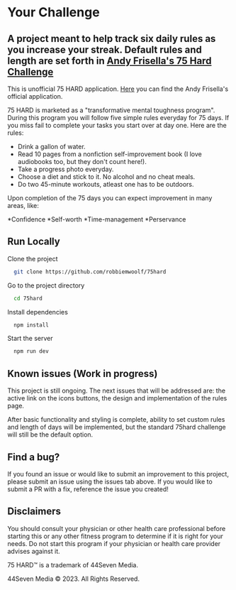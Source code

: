 # Your Challenge

## A project meant to help track six daily rules as you increase your streak. Default rules and length are set forth in [Andy Frisella's 75 Hard Challenge](https://andyfrisella.com/pages/75hard-info)

This is unofficial 75 HARD application. [Here](https://andyfrisella.com/products/75-hard-app) you can find the Andy Frisella's official application.

75 HARD is marketed as a "transformative mental toughness program". During this program you will follow five simple rules everyday for 75 days. If you miss fail to complete your tasks you start over at day one. Here are the rules:

* Drink a gallon of water.
* Read 10 pages from a nonfiction self-improvement book (I love audiobooks too, but they don't count here!).
* Take a progress photo everyday.
* Choose a diet and stick to it. No alcohol and no cheat meals.
* Do two 45-minute workouts, atleast one has to be outdoors.

Upon completion of the 75 days you can expect improvement in many areas, like:

*Confidence
*Self-worth
*Time-management
*Perservance

<!-- ## visual helper here

graphic/gif/video

## Optimizations

What optimizations did you make in your code? E.g. refactors, performance improvements, accessibility

## Lessons Learned

What did you learn while building this project? What challenges did you face and how did you overcome them? -->

## Run Locally

Clone the project

```bash
  git clone https://github.com/robbiemwoolf/75hard
```

Go to the project directory

```bash
  cd 75hard
```

Install dependencies

```bash
  npm install
```

Start the server

```bash
  npm run dev
```

## Known issues (Work in progress)

This project is still ongoing. The next issues that will be addressed are: the active link on the icons buttons, the design and implementation of the rules page.

After basic functionality and styling is complete, ability to set custom rules and length of days will be implemented, but the standard 75hard challenge will still be the default option.

## Find a bug?

If you found an issue or would like to submit an improvement to this project, please submit an issue using the issues tab above. If you would like to submit a PR with a fix, reference the issue you created!

## Disclaimers

You should consult your physician or other health care professional before starting this or any other fitness program to determine if it is right for your needs. Do not start this program if your physician or health care provider advises against it.

75 HARD™ is a trademark of 44Seven Media.

44Seven Media ©️ 2023. All Rights Reserved.
